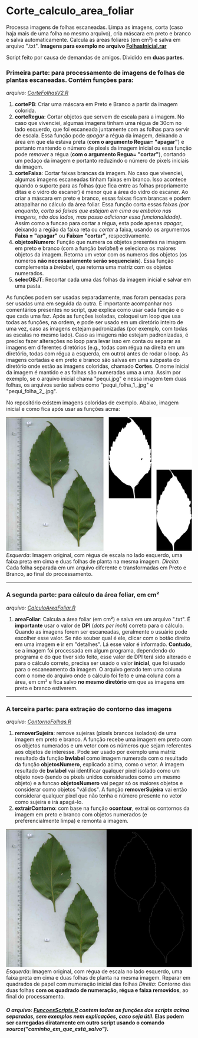 # Corte_calculo_area_foliar
Processa imagens de folhas escaneadas. Limpa as imagens, corta (caso haja mais de uma folha no mesmo arquivo), cria máscara em preto e branco e salva automaticamente. Calcula as áreas foliares (em cm²) e salva em arquivo ".txt". 
**Imagens para exemplo no arquivo <a href="https://github.com/ThiagoRBM/Corte_calculo_area_foliar/blob/main/FolhasInicial.rar">FolhasInicial.rar</a>**

Script feito por causa de demandas de amigos. Dividido em **duas partes**.

### Primeira parte: para processamento de imagens de folhas de plantas escaneadas. Contém funções para:
*arquivo: <a href="https://github.com/ThiagoRBM/Corte_calculo_area_foliar/blob/main/CorteFolhasV2.R">CorteFolhasV2.R</a>*

1. **cortePB**: Criar uma máscara em Preto e Branco a partir da imagem colorida.
2. **corteRegua**: Cortar objetos que servem de escala para a imagem. No caso que vivenciei, algumas imagens tinham uma régua de 30cm no lado esquerdo, que foi escaneada juntamente com as folhas para servir de escala. Essa função pode *apagar* a régua da imagem, deixando a área em que ela estava preta (**com o argumento Regua= "apagar"**) e portanto mantendo o número de pixels da imagem inicial ou essa função pode *remover* a régua (**com o argumento Regua= "cortar"**), cortando um pedaço da imagem e portanto reduzindo o número de pixels iniciais da imagem.
3. **corteFaixa**: Cortar faixas brancas da imagem. No caso que vivenciei, algumas imagens escaneadas tinham faixas em branco. Isso acontece quando o suporte para as folhas (que fica entre as folhas propriamente ditas e o vidro do escaner) é menor que a área do vidro do escaner. Ao criar a máscara em preto e branco, essas faixas ficam brancas e podem atrapalhar no cálculo da área foliar. Essa função corta essas faixas *(por enquanto, corta só faixas que estejam em cima ou embaixo nas imagens, não dos lados, mas posso adicionar essa funcionalidade)*. Assim como a funcao para cortar a régua, esta pode apenas *apagar*, deixando a região da faixa reta ou *cortar* a faixa, usando os argumentos **Faixa = "apagar"** ou **Faixa= "cortar"**, respectivamente.
4. **objetosNumero**: Função que numera os objetos presentes na imagem em preto e branco (com a função *bwlabel*) e seleciona os maiores objetos da imagem. Retorna um vetor com os numeros dos objetos (os números **não necessariamente serão sequenciais**). Essa função complementa a *bwlabel*, que retorna uma matriz com os objetos numerados.
5. **selecOBJT**: Recortar cada uma das folhas da imagem inicial e salvar em uma pasta.

As funções podem ser usadas separadamente, mas foram pensadas para ser usadas uma em seguida da outra. É importante acompanhar nos comentários presentes no script, que explica como usar cada função e o que cada uma faz.
Após as funções isoladas, coloquei um loop que usa todas as funções, na ordem, e pode ser usado em um diretório inteiro de uma vez, caso as imagens estejam padronizadas (por exemplo, com todas as escalas no mesmo lado). Caso as imagens não estejam padronizadas, é preciso fazer alterações no loop para levar isso em conta ou separar as imagens em diferentes diretórios (e.g., todas com régua na direita em um diretório, todas com régua a esquerda, em outro) antes de rodar o loop.
As imagens cortadas e em preto e branco são salvas em uma subpasta do diretório onde estão as imagens coloridas, chamado **Cortes**. O nome inicial da imagem é mantido e as folhas são numeradas uma a uma. Assim por exemplo, se o arquivo inicial chama "pequi.jpg" e nessa imagem tem duas folhas, os arquivos serão salvos como "pequi_folha_1_.jpg" e "pequi_folha_2_.jpg". 

No repositório existem imagens coloridas de exemplo. Abaixo, imagem inicial e como fica após usar as funções acma:

![My Image](Exemplo.png)
*Esquerda*: Imagem original, com régua de escala no lado esquerdo, uma faixa preta em cima e duas folhas de planta na mesma imagem. *Direita*: Cada folha separada em um arquivo diferente e transformadas em Preto e Branco, ao final do processamento.

---

### A segunda parte: para cálculo da área foliar, em cm²
*arquivo: <a href="https://github.com/ThiagoRBM/Corte_calculo_area_foliar/blob/main/CalculoAreaFoliar.R">CalculoAreaFoliar.R</a>*

1. **areaFoliar**: Calcula a área foliar (em cm²) e salva em um arquivo ".txt". É **importante** usar o valor de **DPI** (*dots per inch*) correto para o cálculo. Quando as imagens forem ser escaneadas, geralmente o usuário pode escolher esse valor. Se não souber qual é ele, clicar com o botão direito em uma imagem e ir em "detalhes". Lá esse valor é informado. **Contudo**, se a imagem foi processada em algum programa, dependendo do programa e do que tiver sido feito, esse valor de DPI terá sido alterado e para o cálculo correto, precisa ser usado o valor **inicial**, que foi usado para o escaneamento da imagem. O arquivo gerado tem uma coluna com o nome do arquivo onde o cálculo foi feito e uma coluna com a área, em cm² e fica salvo **no mesmo diretório** em que as imagens em preto e branco estiverem.

---

### A terceira parte: para extração do contorno das imagens
*arquivo: <a href="https://github.com/ThiagoRBM/Corte_calculo_area_foliar/blob/main/ContornoFolhas.R">ContornoFolhas.R</a>*

1. **removerSujeira**: remove sujeiras (pixels brancos isolados) de uma imagem em preto e branco. A função recebe uma imagem em preto com os objetos numerados e um vetor com os números que sejam referentes aos objetos de interesse. Pode ser usado por exemplo uma matriz resultado da função **bwlabel** como imagem numerada com o resultado da função **objetosNumero**, explicado acima, como o vetor. A imagem resultado de **bwlabel** vai identificar qualquer pixel isolado como um objeto novo (sendo os pixels unidos considerados como um mesmo objeto) e a funcao **objetosNumero** vai pegar só os maiores objetos e considerar como objetos "válidos". A função **removerSujeira** vai então considerar qualquer pixel que não tenha o número presente no vetor como sujeira e irá apagá-lo.
2. **extrairContorno**: com base na função **ocontour**, extrai os contornos da imagem em preto e branco com objetos numerados (e preferencialmente limpa) e remonta a imagem.

![My Image](Exemplo2.png)
*Esquerda*: Imagem original, com régua de escala no lado esquerdo, uma faixa preta em cima e duas folhas de planta na mesma imagem. Reparar em quadrados de papel com numeração inicial das folhas *Direita*: Contorno das duas folhas **com os quadrado de numeração, régua e faixa removidos**, ao final do processamento.


#### *O arquivo: <a href="https://github.com/ThiagoRBM/Corte_calculo_area_foliar/blob/main/FuncoesScripts.R">FuncoesScripts.R</a> contem todas as funções dos scripts acima separadas, sem exemplos nem explicações, caso seja útil*. Elas podem ser carregadas diratamente em outro script usando o comando *source("caminho_em_que_está_salvo")*.

